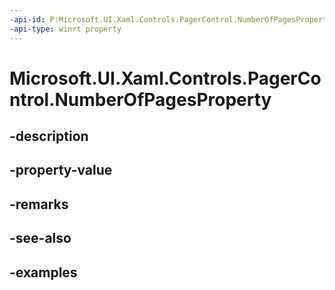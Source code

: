 ```yaml
---
-api-id: P:Microsoft.UI.Xaml.Controls.PagerControl.NumberOfPagesProperty
-api-type: winrt property
---
```


# Microsoft.UI.Xaml.Controls.PagerControl.NumberOfPagesProperty

<!--
public static Windows.UI.Xaml.DependencyProperty NumberOfPagesProperty { get; }
-->


## -description

## -property-value

## -remarks

## -see-also

## -examples


